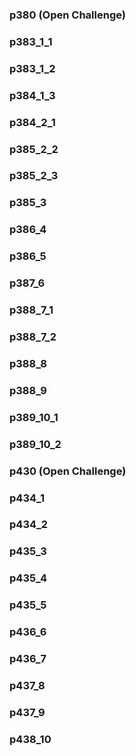 ### p380 (Open Challenge)



### p383_1_1



### p383_1_2



### p384_1_3



### p384_2_1



### p385_2_2



### p385_2_3



### p385_3



### p386_4



### p386_5



### p387_6



### p388_7_1



### p388_7_2



### p388_8



### p388_9



### p389_10_1



### p389_10_2



### p430 (Open Challenge)



### p434_1



### p434_2



### p435_3



### p435_4



### p435_5



### p436_6



### p436_7



### p437_8



### p437_9



### p438_10
